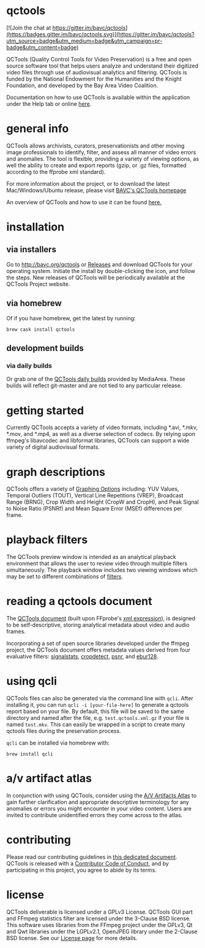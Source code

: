 # qctools

[![Join the chat at https://gitter.im/bavc/qctools](https://badges.gitter.im/bavc/qctools.svg)](https://gitter.im/bavc/qctools?utm_source=badge&utm_medium=badge&utm_campaign=pr-badge&utm_content=badge)

QCTools (Quality Control Tools for Video Preservation) is a free and open source software tool that helps users analyze and understand their digitized video files through use of audiovisual analytics and filtering. QCTools is funded by the National Endowment for the Humanities and the Knight Foundation, and developed by the Bay Area Video Coalition.

Documentation on how to use QCTools is available within the application under the Help tab or online [here](http://bavc.github.io/qctools/).

# general info

QCTools allows archivists, curators, preservationists and other moving image professionals to identify, filter, and assess all manner of video errors and anomalies. The tool is flexible, providing a variety of viewing options, as well the ability to create and export reports (gzip, or .gz files, formatted according to the ffprobe xml standard).

For more information about the project, or to download the latest Mac/Windows/Ubuntu release, please visit [BAVC's QCTools homepage](http://www.bavc.org/qctools)

An overview of QCTools and how to use it can be found [here.](http://bavc.github.io/qctools/)

# installation

## via installers

Go to http://bavc.org/qctools or [Releases](https://github.com/bavc/qctools/releases) and download QCTools for your operating system. Initiate the install by double-clicking the icon, and follow the steps. New releases of QCTools will be periodically available at the QCTools Project website.

## via homebrew

Of if you have homebrew, get the latest by running:
```
brew cask install qctools
```

## development builds

### via daily builds

Or grab one of the [QCTools daily builds](https://mediaarea.net/download/snapshots/binary/qctools/) provided by MediaArea. These builds will reflect git-master and are not tied to any particular release.

# getting started

Currently QCTools accepts a variety of video formats, including *.avi, *.mkv, *.mov, and *.mp4, as well as a diverse selection of codecs. By relying upon ffmpeg's libavcodec and libformat libraries, QCTools can support a wide variety of digital audiovisual formats.

# graph descriptions

QCTools offers a variety of [Graphing Options](http://bavc.github.io/qctools/filter_descriptions.html) including: YUV Values, Temporal Outliers (TOUT), Vertical Line Repetitions (VREP), Broadcast Range (BRNG), Crop Width and Height (CropW and CropH), and Peak Signal to Noise Ratio (PSNRf) and Mean Square Error (MSEf) differences per frame.

# playback filters

The QCTools preview window is intended as an analytical playback environment that allows the user to review video through multiple filters simultaneously. The playback window includes two viewing windows which may be set to different combinations of [filters](http://bavc.github.io/qctools/playback_filters.html).

# reading a qctools document

The [QCTools document](http://bavc.github.io/qctools/data_format.html) (built upon FFprobe's [xml expression](https://raw.githubusercontent.com/FFmpeg/FFmpeg/master/doc/ffprobe.xsd)), is designed to be self-descriptive, storing analytical metadata about video and audio frames.

Incorporating a set of open source libraries developed under the ffmpeg project, the QCTools document offers metadata values derived from four evaluative filters: [signalstats](https://www.ffmpeg.org/ffmpeg-filters.html#signalstats), [cropdetect](https://www.ffmpeg.org/ffmpeg-filters.html#toc-cropdetect), [psnr](https://www.ffmpeg.org/ffmpeg-filters.html#psnr), and [ebur128](https://www.ffmpeg.org/ffmpeg-filters.html#ebur128).

# using qcli

QCTools files can also be generated via the command line with `qcli`. After installing it, you can run `qcli -i [your-file-here]` to generate a qctools report based on your file. By default, this file will be saved to the same directory and named after the file, e.g. `test.qctools.xml.gz` if your file is named `test.mkv`. This can easily be wrapped in a script to create many qctools files during the preservation process.

`qcli` can be installed via homebrew with:

```
brew install qcli
```

# a/v artifact atlas

In conjunction with using QCTools, consider using the [A/V Artifacts Atlas](https://bavc.github.io/avaa/index.html) to gain further clarification and appropriate descriptive terminology for any anomalies or errors you might encounter in your video content.  Users are invited to contribute unidentified errors they come across to the atlas.

# contributing

Please read our contributing guidelines in [this dedicated document](https://github.com/bavc/qctools/blob/master/CONTRIBUTING.md). QCTools is released with a [Contributor Code of Conduct](CODE_OF_CONDUCT.md), and by participating in this project, you agree to abide by its terms.

# license

QCTools deliverable is licensed under a GPLv3 License.
QCTools GUI part and FFmpeg statistics filter are licensed under the 3-Clause BSD license.
This software uses libraries from the FFmpeg project under the GPLv3, Qt and Qwt libraries under the LGPLv2.1, OpenJPEG library under the 2-Clause BSD license. See our [License page](http://htmlpreview.github.io/?https://github.com/bavc/qctools/blob/master/License.html) for more details.
